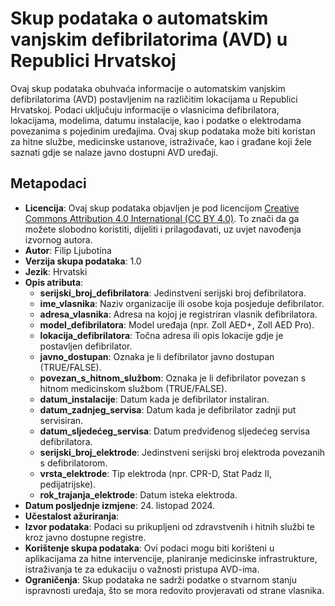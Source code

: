 # Skup podataka o automatskim vanjskim defibrilatorima (AVD) u Republici Hrvatskoj

Ovaj skup podataka obuhvaća informacije o automatskim vanjskim defibrilatorima (AVD) postavljenim na različitim lokacijama u Republici Hrvatskoj. Podaci uključuju informacije o vlasnicima defibrilatora, lokacijama, modelima, datumu instalacije, kao i podatke o elektrodama povezanima s pojedinim uređajima. Ovaj skup podataka može biti koristan za hitne službe, medicinske ustanove, istraživače, kao i građane koji žele saznati gdje se nalaze javno dostupni AVD uređaji.

## Metapodaci

- **Licencija**: Ovaj skup podataka objavljen je pod licencijom [Creative Commons Attribution 4.0 International (CC BY 4.0)](https://creativecommons.org/licenses/by/4.0/). To znači da ga možete slobodno koristiti, dijeliti i prilagođavati, uz uvjet navođenja izvornog autora.
- **Autor**: Filip Ljubotina
- **Verzija skupa podataka**: 1.0
- **Jezik**: Hrvatski
- **Opis atributa**:
  - **serijski_broj_defibrilatora**: Jedinstveni serijski broj defibrilatora.
  - **ime_vlasnika**: Naziv organizacije ili osobe koja posjeduje defibrilator.
  - **adresa_vlasnika**: Adresa na kojoj je registriran vlasnik defibrilatora.
  - **model_defibrilatora**: Model uređaja (npr. Zoll AED+, Zoll AED Pro).
  - **lokacija_defibrilatora**: Točna adresa ili opis lokacije gdje je postavljen defibrilator.
  - **javno_dostupan**: Oznaka je li defibrilator javno dostupan (TRUE/FALSE).
  - **povezan_s_hitnom_službom**: Oznaka je li defibrilator povezan s hitnom medicinskom službom (TRUE/FALSE).
  - **datum_instalacije**: Datum kada je defibrilator instaliran.
  - **datum_zadnjeg_servisa**: Datum kada je defibrilator zadnji put servisiran.
  - **datum_sljedećeg_servisa**: Datum predviđenog sljedećeg servisa defibrilatora.
  - **serijski_broj_elektrode**: Jedinstveni serijski broj elektroda povezanih s defibrilatorom.
  - **vrsta_elektrode**: Tip elektroda (npr. CPR-D, Stat Padz II, pedijatrijske).
  - **rok_trajanja_elektrode**: Datum isteka elektroda.
- **Datum posljednje izmjene**: 24. listopad 2024.
- **Učestalost ažuriranja**:
- **Izvor podataka**: Podaci su prikupljeni od zdravstvenih i hitnih službi te kroz javno dostupne registre.
- **Korištenje skupa podataka**: Ovi podaci mogu biti korišteni u aplikacijama za hitne intervencije, planiranje medicinske infrastrukture, istraživanja te za edukaciju o važnosti pristupa AVD-ima.
- **Ograničenja**: Skup podataka ne sadrži podatke o stvarnom stanju ispravnosti uređaja, što se mora redovito provjeravati od strane vlasnika.
